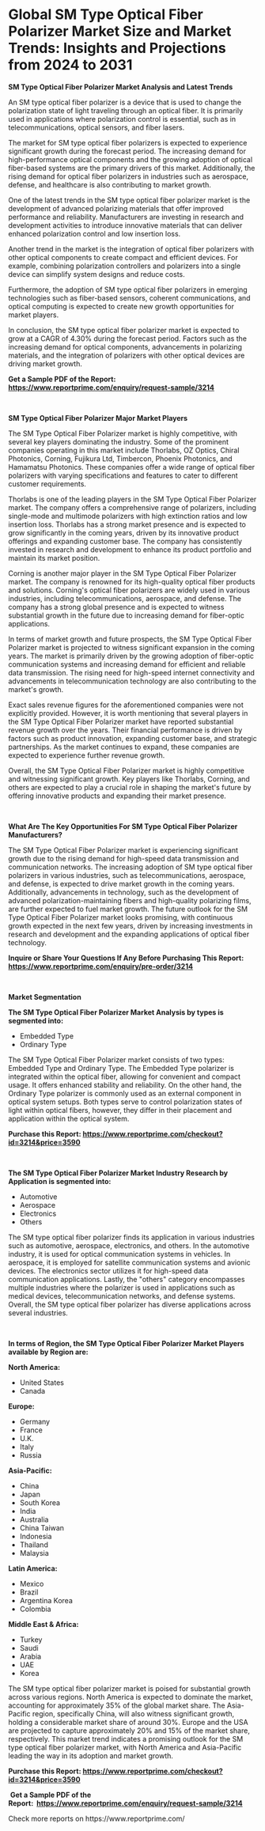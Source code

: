 <p><h1>Global SM Type Optical Fiber Polarizer Market Size and Market Trends: Insights and Projections from 2024 to 2031</h1></p><p><strong>SM Type Optical Fiber Polarizer Market Analysis and Latest Trends</strong></p>
<p><p>An SM type optical fiber polarizer is a device that is used to change the polarization state of light traveling through an optical fiber. It is primarily used in applications where polarization control is essential, such as in telecommunications, optical sensors, and fiber lasers.</p><p>The market for SM type optical fiber polarizers is expected to experience significant growth during the forecast period. The increasing demand for high-performance optical components and the growing adoption of optical fiber-based systems are the primary drivers of this market. Additionally, the rising demand for optical fiber polarizers in industries such as aerospace, defense, and healthcare is also contributing to market growth.</p><p>One of the latest trends in the SM type optical fiber polarizer market is the development of advanced polarizing materials that offer improved performance and reliability. Manufacturers are investing in research and development activities to introduce innovative materials that can deliver enhanced polarization control and low insertion loss.</p><p>Another trend in the market is the integration of optical fiber polarizers with other optical components to create compact and efficient devices. For example, combining polarization controllers and polarizers into a single device can simplify system designs and reduce costs.</p><p>Furthermore, the adoption of SM type optical fiber polarizers in emerging technologies such as fiber-based sensors, coherent communications, and optical computing is expected to create new growth opportunities for market players.</p><p>In conclusion, the SM type optical fiber polarizer market is expected to grow at a CAGR of 4.30% during the forecast period. Factors such as the increasing demand for optical components, advancements in polarizing materials, and the integration of polarizers with other optical devices are driving market growth.</p></p>
<p><strong>Get a Sample PDF of the Report:&nbsp; <a href="https://www.reportprime.com/enquiry/request-sample/3214">https://www.reportprime.com/enquiry/request-sample/3214</a></strong></p>
<p>&nbsp;</p>
<p><strong>SM Type Optical Fiber Polarizer Major Market Players</strong></p>
<p><p>The SM Type Optical Fiber Polarizer market is highly competitive, with several key players dominating the industry. Some of the prominent companies operating in this market include Thorlabs, OZ Optics, Chiral Photonics, Corning, Fujikura Ltd, Timbercon, Phoenix Photonics, and Hamamatsu Photonics. These companies offer a wide range of optical fiber polarizers with varying specifications and features to cater to different customer requirements.</p><p>Thorlabs is one of the leading players in the SM Type Optical Fiber Polarizer market. The company offers a comprehensive range of polarizers, including single-mode and multimode polarizers with high extinction ratios and low insertion loss. Thorlabs has a strong market presence and is expected to grow significantly in the coming years, driven by its innovative product offerings and expanding customer base. The company has consistently invested in research and development to enhance its product portfolio and maintain its market position.</p><p>Corning is another major player in the SM Type Optical Fiber Polarizer market. The company is renowned for its high-quality optical fiber products and solutions. Corning's optical fiber polarizers are widely used in various industries, including telecommunications, aerospace, and defense. The company has a strong global presence and is expected to witness substantial growth in the future due to increasing demand for fiber-optic applications.</p><p>In terms of market growth and future prospects, the SM Type Optical Fiber Polarizer market is projected to witness significant expansion in the coming years. The market is primarily driven by the growing adoption of fiber-optic communication systems and increasing demand for efficient and reliable data transmission. The rising need for high-speed internet connectivity and advancements in telecommunication technology are also contributing to the market's growth.</p><p>Exact sales revenue figures for the aforementioned companies were not explicitly provided. However, it is worth mentioning that several players in the SM Type Optical Fiber Polarizer market have reported substantial revenue growth over the years. Their financial performance is driven by factors such as product innovation, expanding customer base, and strategic partnerships. As the market continues to expand, these companies are expected to experience further revenue growth.</p><p>Overall, the SM Type Optical Fiber Polarizer market is highly competitive and witnessing significant growth. Key players like Thorlabs, Corning, and others are expected to play a crucial role in shaping the market's future by offering innovative products and expanding their market presence.</p></p>
<p>&nbsp;</p>
<p><strong>What Are The Key Opportunities For SM Type Optical Fiber Polarizer Manufacturers?</strong></p>
<p><p>The SM Type Optical Fiber Polarizer market is experiencing significant growth due to the rising demand for high-speed data transmission and communication networks. The increasing adoption of SM type optical fiber polarizers in various industries, such as telecommunications, aerospace, and defense, is expected to drive market growth in the coming years. Additionally, advancements in technology, such as the development of advanced polarization-maintaining fibers and high-quality polarizing films, are further expected to fuel market growth. The future outlook for the SM Type Optical Fiber Polarizer market looks promising, with continuous growth expected in the next few years, driven by increasing investments in research and development and the expanding applications of optical fiber technology.</p></p>
<p><strong>Inquire or Share Your Questions If Any Before Purchasing This Report: <a href="https://www.reportprime.com/enquiry/pre-order/3214">https://www.reportprime.com/enquiry/pre-order/3214</a></strong></p>
<p>&nbsp;</p>
<p><strong>Market Segmentation</strong></p>
<p><strong>The SM Type Optical Fiber Polarizer Market Analysis by types is segmented into:</strong></p>
<p><ul><li>Embedded Type</li><li>Ordinary Type</li></ul></p>
<p><p>The SM Type Optical Fiber Polarizer market consists of two types: Embedded Type and Ordinary Type. The Embedded Type polarizer is integrated within the optical fiber, allowing for convenient and compact usage. It offers enhanced stability and reliability. On the other hand, the Ordinary Type polarizer is commonly used as an external component in optical system setups. Both types serve to control polarization states of light within optical fibers, however, they differ in their placement and application within the optical system.</p></p>
<p><strong>Purchase this Report:&nbsp;<a href="https://www.reportprime.com/checkout?id=3214&price=3590">https://www.reportprime.com/checkout?id=3214&price=3590</a></strong></p>
<p>&nbsp;</p>
<p><strong>The SM Type Optical Fiber Polarizer Market Industry Research by Application is segmented into:</strong></p>
<p><ul><li>Automotive</li><li>Aerospace</li><li>Electronics</li><li>Others</li></ul></p>
<p><p>The SM type optical fiber polarizer finds its application in various industries such as automotive, aerospace, electronics, and others. In the automotive industry, it is used for optical communication systems in vehicles. In aerospace, it is employed for satellite communication systems and avionic devices. The electronics sector utilizes it for high-speed data communication applications. Lastly, the "others" category encompasses multiple industries where the polarizer is used in applications such as medical devices, telecommunication networks, and defense systems. Overall, the SM type optical fiber polarizer has diverse applications across several industries.</p></p>
<p>&nbsp;</p>
<p><strong>In terms of Region, the SM Type Optical Fiber Polarizer Market Players available by Region are:</strong></p>
<p>
    <p> <strong> North America: </strong>
        <ul>
            <li>United States</li>
            <li>Canada</li>
        </ul>
        </p> 
    <p> <strong> Europe: </strong>
        <ul>
            <li>Germany</li>
            <li>France</li>
            <li>U.K.</li>
            <li>Italy</li>
            <li>Russia</li>
        </ul>
        </p> 
    <p> <strong> Asia-Pacific: </strong>
        <ul>
            <li>China</li>
            <li>Japan</li>
            <li>South Korea</li>
            <li>India</li>
            <li>Australia</li>
            <li>China Taiwan</li>
            <li>Indonesia</li>
            <li>Thailand</li>
            <li>Malaysia</li>
        </ul>
        </p> 
    <p> <strong> Latin America: </strong>
        <ul>
            <li>Mexico</li>
            <li>Brazil</li>
            <li>Argentina Korea</li>
            <li>Colombia</li>
        </ul>
        </p> 
    <p> <strong> Middle East & Africa: </strong>
        <ul>
            <li>Turkey</li>
            <li>Saudi</li>
            <li>Arabia</li>
            <li>UAE</li>
            <li>Korea</li>
        </ul>
    </p>
    </p>
<p><p>The SM type optical fiber polarizer market is poised for substantial growth across various regions. North America is expected to dominate the market, accounting for approximately 35% of the global market share. The Asia-Pacific region, specifically China, will also witness significant growth, holding a considerable market share of around 30%. Europe and the USA are projected to capture approximately 20% and 15% of the market share, respectively. This market trend indicates a promising outlook for the SM type optical fiber polarizer market, with North America and Asia-Pacific leading the way in its adoption and market growth.</p></p>
<p><strong>Purchase this Report: <a href="https://www.reportprime.com/checkout?id=3214&price=3590">https://www.reportprime.com/checkout?id=3214&price=3590</a></strong></p>
<p>&nbsp;<strong>Get a Sample PDF of the Report:&nbsp;&nbsp;<a href="https://www.reportprime.com/enquiry/request-sample/3214">https://www.reportprime.com/enquiry/request-sample/3214</a></strong></p>
<p><strong></strong></p>
<p>Check more reports on https://www.reportprime.com/</p>